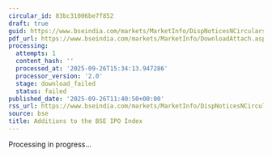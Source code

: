 ```yaml
---
circular_id: 83bc31006be7f852
draft: true
guid: https://www.bseindia.com/markets/MarketInfo/DispNoticesNCirculars.aspx?Noticeid={8F45B0E6-4C33-46AC-B616-AC471EC73295}&noticeno=20250926-31&dt=09/26/2025&icount=31&totcount=73&flag=0
pdf_url: https://www.bseindia.com/markets/MarketInfo/DownloadAttach.aspx?id=20250926-31&attachedId=
processing:
  attempts: 1
  content_hash: ''
  processed_at: '2025-09-26T15:34:13.947286'
  processor_version: '2.0'
  stage: download_failed
  status: failed
published_date: '2025-09-26T11:40:50+00:00'
rss_url: https://www.bseindia.com/markets/MarketInfo/DispNoticesNCirculars.aspx?Noticeid={8F45B0E6-4C33-46AC-B616-AC471EC73295}&noticeno=20250926-31&dt=09/26/2025&icount=31&totcount=73&flag=0
source: bse
title: Additions to the BSE IPO Index
---
```


Processing in progress...